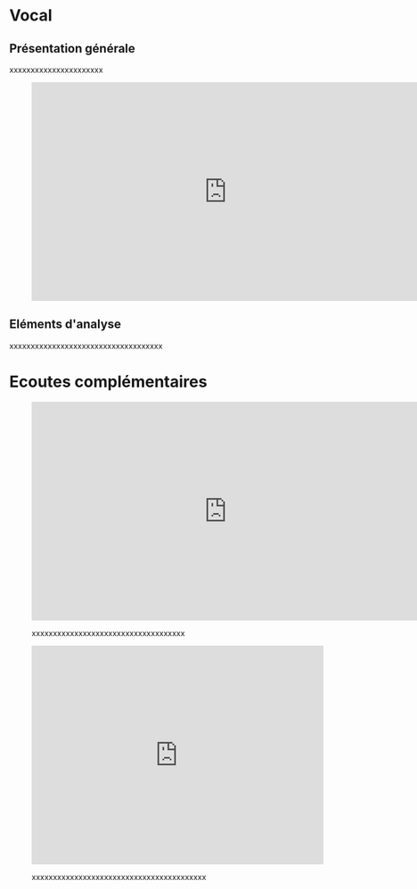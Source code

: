 # Vocal

## Présentation générale
xxxxxxxxxxxxxxxxxxxxxx

<figure class="app-frame coeurs text-align-center" data-title="Breakfast in Baghdad - Youn Sun Nah ">
<iframe width="699" height="393" src="https://www.youtube.com/embed/Rulh9zgZwc8" title="Breakfast in Baghdad" frameborder="0" allow="accelerometer; autoplay; clipboard-write; encrypted-media; gyroscope; picture-in-picture; web-share" allowfullscreen></iframe>
 <!-- <video <src="assets/images/Breakfast.in.Baghdad-Youn.Sun.Nah_v720P.mp4" controls>-->
</figure>

## Eléments d'analyse
xxxxxxxxxxxxxxxxxxxxxxxxxxxxxxxxxxxx


# Ecoutes complémentaires
<div class="encarts">
<figure class="app-frame encart text-align-center coeurs" data-title="Porgy and Bess - Ella Fitzgerald, Louis Armstrong">
<iframe width="699" height="393" src="https://www.youtube.com/embed/FNdN38rk-Jk" title="Porgy and Bess Ella Fitzgerald and Louis Armstrong" frameborder="0" allow="accelerometer; autoplay; clipboard-write; encrypted-media; gyroscope; picture-in-picture; web-share" allowfullscreen></iframe>
  <!-- <video controls src="assets/images/Porgy.and.Bess-Ella.Fitzgerald-Louis.Armstrong.mp4"></video>-->
  <p>
 xxxxxxxxxxxxxxxxxxxxxxxxxxxxxxxxxxxx
  </p>
</figure>
<figure class="app-frame encart text-align-center coeurs" data-title="Strange Fruit - Nina Simone">
<iframe width="524" height="393" src="https://www.youtube.com/embed/BnuEMdUUrZQ" title="Nina Simone - Strange Fruit" frameborder="0" allow="accelerometer; autoplay; clipboard-write; encrypted-media; gyroscope; picture-in-picture; web-share" allowfullscreen></iframe>
 <!-- <video controls src="assets/images/Nina.Simone-Strange.Fruit.mp4"></video>-->
  <p>
xxxxxxxxxxxxxxxxxxxxxxxxxxxxxxxxxxxxxxxxx
  </p>
</figure>
</div>
